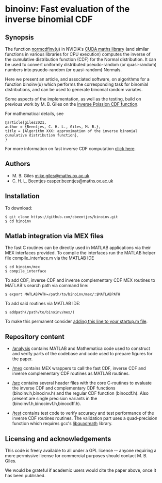 # binoinv: Fast evaluation of the inverse binomial CDF

## Synopsis

The function [normcdfinv(u)](https://docs.nvidia.com/cuda/cuda-math-api/group__CUDA__MATH__DOUBLE.html#group__CUDA__MATH__DOUBLE_1g78e93df6c3fbade8628d33e11fc94595) in NVIDIA's [CUDA maths library](https://docs.nvidia.com/cuda/cuda-math-api/index.html) (and similar functions in various libraries for CPU execution) computes the inverse of the cumulative distribution function (CDF) for the Normal distribution. It can be used to convert uniformly distributed pseudo-random (or quasi-random) numbers into psuedo-random (or quasi-random) Normals.

Here we present an article, and associated software, on algorithms for a function binoinv(u) which performs the corresponding task for binomial distributions, and can be used to generate binomial random variates.

Some aspects of the implementation, as well as the testing, build on previous work by M. B. Giles on the [inverse Poission CDF function](https://github.com/cbeentjes/poissinv).

For mathematical details, see

    @article{giles2021,
    author = {Beentjes, C. H. L., Giles, M. B.},
    title = {Algorithm XXX: approximation of the inverse binomial cumulative distribution function},
    }

For more information on fast inverse CDF computation [click here](https://people.maths.ox.ac.uk/~gilesm/codes/).

## Authors

* M. B. Giles   <mike.giles@maths.ox.ac.uk>
* C. H. L. Beentjes <casper.beentjes@maths.ox.ac.uk>

## Installation

To download:

    $ git clone https://github.com/cbeentjes/binoinv.git
    $ cd binoinv

## Matlab integration via MEX files

The fast C routines can be directly used in MATLAB applications via their MEX interfaces provided. To compile the interfaces run the MATLAB helper file compile_interface.m via the MATLAB IDE
    
    $ cd binoinv/mex
    $ compile_interface

To add CDF, inverse CDF and inverse complementary CDF MEX routines to MATLAB's search path via command line:

    $ export MATLABPATH=/path/to/binoinv/mex/:$MATLABPATH

To add said routines via MATLAB IDE:

    $ addpath(/path/to/binoinv/mex/)

To make this permanent consider [adding this line to your startup.m file](mathworks.com/help/matlab/matlab_env/add-folders-to-matlab-search-path-at-startup.html).

## Repository content

* [/analysis](https://github.com/cbeentjes/binoinv/src/master/analysis/) contains MATLAB and Mathematica code used to construct and verify parts of the codebase and code used to prepare figures for the paper.

* [/mex](https://github.com/cbeentjes/binoinv/src/master/mex/) contains MEX wrappers to call the fast CDF, inverse CDF and inverse complementary CDF routines as MATLAB routines.

* [/src](https://github.com/cbeentjes/binoinv/src/master/src/) contains several header files with the core C-routines to evaluate the inverse CDF and complementary CDF functions (binoinv.h,binocinv.h) and the regular CDF function (binocdf.h). Also present are single precision variants in the (binoinvf.h,binocinvf.h,binocdff.h).

* [/test](https://github.com/cbeentjes/binoinv/src/master/test/) contains test code to verify accuracy and test performance of the inverse CDF routines routines. The validation part uses a quad-precision function which requires gcc's [libquadmath](https://gcc.gnu.org/onlinedocs/libquadmath/) library.
 
## Licensing and acknowledgements

This code is freely available to all under a GPL license -- anyone requiring a more permissive license for commercial purposes should contact M. B. Giles.

We would be grateful if academic users would cite the paper above, once it has been published.

